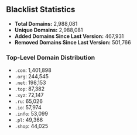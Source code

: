 ## Blacklist Statistics

- **Total Domains:** 2,988,081
- **Unique Domains:** 2,988,081
- **Added Domains Since Last Version:** 467,931
- **Removed Domains Since Last Version:** 501,766

### Top-Level Domain Distribution

-  `.com`: 1,401,898
-  `.org`: 244,545
-  `.net`: 198,153
-  `.top`: 87,382
-  `.xyz`: 72,147
-  `.ru`: 65,026
-  `.io`: 57,974
-  `.info`: 53,099
-  `.pl`: 49,366
-  `.shop`: 44,025
